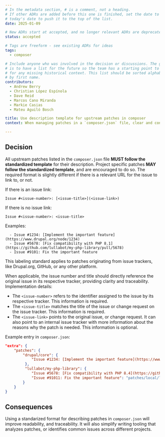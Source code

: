 ```yaml
---
# In the metadata section, # is a comment, not a heading.
# If other ADRs are added before this one is finished, set the date to
# today's date to push it to the top of the list.
date: 2025-01-09

# New ADRs start at accepted, and no longer relevant ADRs are deprecated.
status: accepted

# Tags are freeform - see existing ADRs for ideas
tags:
  - composer

# Include anyone who was involved in the decision or discussions. The goal
# is to have a list for the future so the team has a starting point to ask
# for any missing historical context. This list should be sorted alphabetically
# by first name.
contributors:
  - Andrew Berry
  - Christian López Espínola
  - Dave Reid
  - Marcos Cano Miranda
  - Markie Casias
  - Mateu Aguiló Bosch

title: Use description template for upstream patches in composer
context: When managing patches in a `composer.json` file, clear and consistent descriptions improve maintainability and facilitate tooling. Currently, there is no standard template for describing patches, leading to inconsistent documentation.

---
```

## Decision

All upstream patches listed in the `composer.json` file **MUST follow the standardized template** for their description.
Project specific patches **MAY follow the standardized template**, and are encouraged to do so. The required format is 
slightly different if there is a relevant URL for the issue to link to, or not.

If there is an issue link:

```
Issue #<issue-number>: [<issue-title>](<issue-link>)
```

If there is no issue link:

```
Issue #<issue-number>: <issue-title>
```

Examples:

```shell
  - Issue #1234: [Implement the important feature](https://www.drupal.org/node/1234)
  - Issue #5678: [Fix compatibility with PHP 8.1](https://github.com/lullabot/my-php-library/pull/5678)
  - Issue #9101: Fix the important feature
```

This labeling standard applies to patches originating from issue trackers, like Drupal.org, GitHub, or any other platform.

When applicable, the issue number and title should directly reference the original issue in its respective tracker, providing clarity and traceability.
Implementation details:

  - The `<issue-number>` refers to the identifier assigned to the issue by its respective tracker. This information is required.
  - The `<issue-title>` matches the title of the issue or change request on the issue tracker. This information is required.
  - The `<issue-link>` points to the original issue, or change request. It can also point to an internal issue tracker with more information about the reasons why the patch is needed. This information is optional.

Example entry in `composer.json`:

```json
"extra": {
    "patches": {
        "drupal/core": {
            "Issue #1234: [Implement the important feature](https://www.drupal.org/node/1234)": "patches/upstream/drupal/core/1234-important-feature.patch"
         },
         "lullabot/my-php-library": {
            "Issue #5678: [Fix compatibility with PHP 8.4](https://github.com/lullabot/my-php-library/pull/5678)": "patches/upstream/lullabot/my-php-library/5678.patch",
            "Issue #91011: Fix the important feature": "patches/local/lullabot/my-php-library/91011.patch"
        }
    }
}
```

##  Consequences
Using a standarized format for describing patches in `composer.json` will improve readability, and traceability. It will also simplify writing tooling that analyzes patches, or identifies common issues across different projects.
